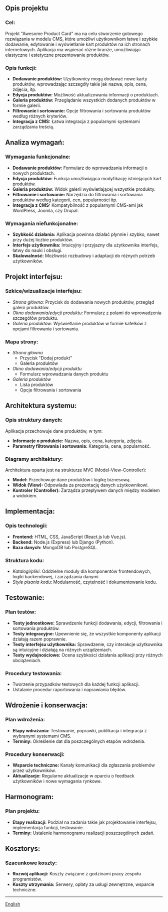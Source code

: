 ## Opis projektu

### Cel:

Projekt "Awesome Product Card" ma na celu stworzenie gotowego rozwiązania w modelu CMS, które umożliwi użytkownikom łatwe i szybkie dodawanie, edytowanie i wyświetlanie kart produktów na ich stronach internetowych. Aplikacja ma wspierać różne branże, umożliwiając elastyczne i estetyczne prezentowanie produktów.

### Opis funkcji:

- **Dodawanie produktów:** Użytkownicy mogą dodawać nowe karty produktów, wprowadzając szczegóły takie jak nazwa, opis, cena, zdjęcia, itp.
- **Edycja produktów:** Możliwość aktualizowania informacji o produktach.
- **Galeria produktów:** Przeglądanie wszystkich dodanych produktów w formie galerii.
- **Filtrowanie i sortowanie:** Opcje filtrowania i sortowania produktów według różnych kryteriów.
- **Integracja z CMS:** Łatwa integracja z popularnymi systemami zarządzania treścią.

## Analiza wymagań:

### Wymagania funkcjonalne:

- **Dodawanie produktów:** Formularz do wprowadzania informacji o nowych produktach.
- **Edycja produktów:** Funkcja umożliwiająca modyfikację istniejących kart produktów.
- **Galeria produktów:** Widok galerii wyświetlającej wszystkie produkty.
- **Filtrowanie i sortowanie:** Narzędzia do filtrowania i sortowania produktów według kategorii, cen, popularności itp.
- **Integracja z CMS:** Kompatybilność z popularnymi CMS-ami jak WordPress, Joomla, czy Drupal.

### Wymagania niefunkcjonalne:

- **Szybkość działania:** Aplikacja powinna działać płynnie i szybko, nawet przy dużej liczbie produktów.
- **Interfejs użytkownika:** Intuicyjny i przyjazny dla użytkownika interfejs, łatwy do nauki i obsługi.
- **Skalowalność:** Możliwość rozbudowy i adaptacji do różnych potrzeb użytkowników.

## Projekt interfejsu:

### Szkice/wizualizacje interfejsu:

- _Strona główna:_ Przycisk do dodawania nowych produktów, przegląd galerii produktów.
- _Okno dodawania/edycji produktu:_ Formularz z polami do wprowadzenia szczegółów produktu.
- _Galeria produktów:_ Wyświetlanie produktów w formie kafelków z opcjami filtrowania i sortowania.

### Mapa strony:

- _Strona główna_
  - Przycisk "Dodaj produkt"
  - Galeria produktów
- _Okno dodawania/edycji produktu_
  - Formularz wprowadzania danych produktu
- _Galeria produktów_
  - Lista produktów
  - Opcje filtrowania i sortowania

## Architektura systemu:

### Opis struktury danych:

Aplikacja przechowuje dane produktów, w tym:

- **Informacje o produkcie:** Nazwa, opis, cena, kategoria, zdjęcia.
- **Parametry filtrowania i sortowania:** Kategoria, cena, popularność.

### Diagramy architektury:

Architektura oparta jest na strukturze MVC (Model-View-Controller):

- **Model:** Przechowuje dane produktów i logikę biznesową.
- **Widok (View):** Odpowiada za prezentację danych użytkownikowi.
- **Kontroler (Controller):** Zarządza przepływem danych między modelem a widokiem.

## Implementacja:

### Opis technologii:

- **Frontend:** HTML, CSS, JavaScript (React.js lub Vue.js).
- **Backend:** Node.js (Express) lub Django (Python).
- **Baza danych:** MongoDB lub PostgreSQL.

### Struktura kodu:

- _Katalogi/pliki_: Oddzielne moduły dla komponentów frontendowych, logiki backendowej, i zarządzania danymi.
- _Style pisania kodu_: Modularność, czytelność i dokumentowanie kodu.

## Testowanie:

### Plan testów:

- **Testy jednostkowe:** Sprawdzenie funkcji dodawania, edycji, filtrowania i sortowania produktów.
- **Testy integracyjne:** Upewnienie się, że wszystkie komponenty aplikacji działają razem poprawnie.
- **Testy interfejsu użytkownika:** Sprawdzenie, czy interakcje użytkownika są intuicyjne i działają na różnych urządzeniach.
- **Testy wydajnościowe:** Ocena szybkości działania aplikacji przy różnych obciążeniach.

### Procedury testowania:

- Tworzenie przypadków testowych dla każdej funkcji aplikacji.
- Ustalanie procedur raportowania i naprawiania błędów.

## Wdrożenie i konserwacja:

### Plan wdrożenia:

- **Etapy wdrażania:** Testowanie, poprawki, publikacja i integracja z wybranymi systemami CMS.
- **Terminy:** Określenie dat dla poszczególnych etapów wdrożenia.

### Procedury konserwacji:

- **Wsparcie techniczne:** Kanały komunikacji dla zgłaszania problemów przez użytkowników.
- **Aktualizacje:** Regularne aktualizacje w oparciu o feedback użytkowników i nowe wymagania rynkowe.

## Harmonogram:

### Plan projektu:

- **Etapy realizacji:** Podział na zadania takie jak projektowanie interfejsu, implementacja funkcji, testowanie.
- **Terminy:** Ustalenie harmonogramu realizacji poszczególnych zadań.

## Kosztorys:

### Szacunkowe koszty:

- **Rozwój aplikacji:** Koszty związane z godzinami pracy zespołu programistów.
- **Koszty utrzymania:** Serwery, opłaty za usługi zewnętrzne, wsparcie techniczne.

---

[English](/README.md)
